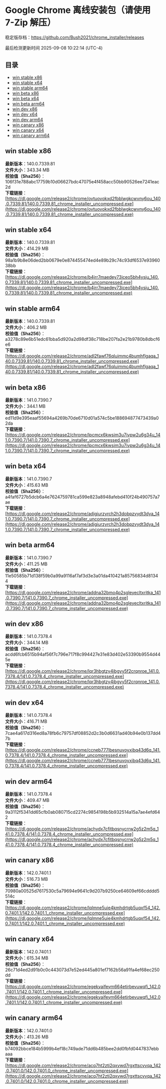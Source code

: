 # Google Chrome 离线安装包（请使用 7-Zip 解压）
稳定版存档：<https://github.com/Bush2021/chrome_installer/releases>

最后检测更新时间
2025-09-08 10:22:14 (UTC-4)

## 目录
* [win stable x86](https://github.com/Bush2021/chrome_installer?tab=readme-ov-file#win-stable-x86)
* [win stable x64](https://github.com/Bush2021/chrome_installer?tab=readme-ov-file#win-stable-x64)
* [win stable arm64](https://github.com/Bush2021/chrome_installer?tab=readme-ov-file#win-stable-arm64)
* [win beta x86](https://github.com/Bush2021/chrome_installer?tab=readme-ov-file#win-beta-x86)
* [win beta x64](https://github.com/Bush2021/chrome_installer?tab=readme-ov-file#win-beta-x64)
* [win beta arm64](https://github.com/Bush2021/chrome_installer?tab=readme-ov-file#win-beta-arm64)
* [win dev x86](https://github.com/Bush2021/chrome_installer?tab=readme-ov-file#win-dev-x86)
* [win dev x64](https://github.com/Bush2021/chrome_installer?tab=readme-ov-file#win-dev-x64)
* [win dev arm64](https://github.com/Bush2021/chrome_installer?tab=readme-ov-file#win-dev-arm64)
* [win canary x86](https://github.com/Bush2021/chrome_installer?tab=readme-ov-file#win-canary-x86)
* [win canary x64](https://github.com/Bush2021/chrome_installer?tab=readme-ov-file#win-canary-x64)
* [win canary arm64](https://github.com/Bush2021/chrome_installer?tab=readme-ov-file#win-canary-arm64)

## win stable x86
**最新版本**：140.0.7339.81  
**文件大小**：343.34 MB  
**校验值（Sha256）**：106f31e788abc17759b10d06627bdc47075e4f458acc50bb90526ee7241eac2d  
**下载链接**：[https://dl.google.com/release2/chrome/ovtuovokxd2fbblwgkcwvny6ou_140.0.7339.81/140.0.7339.81_chrome_installer_uncompressed.exe](https://dl.google.com/release2/chrome/ovtuovokxd2fbblwgkcwvny6ou_140.0.7339.81/140.0.7339.81_chrome_installer_uncompressed.exe)  

## win stable x64
**最新版本**：140.0.7339.81  
**文件大小**：414.29 MB  
**校验值（Sha256）**：98a1b9b8e06ded2bb0679e0e874455474ed4e89b29c74c93df6537e9396038bb  
**下载链接**：[https://dl.google.com/release2/chrome/b4jrr7maedey73iceo5bh4ysju_140.0.7339.81/140.0.7339.81_chrome_installer_uncompressed.exe](https://dl.google.com/release2/chrome/b4jrr7maedey73iceo5bh4ysju_140.0.7339.81/140.0.7339.81_chrome_installer_uncompressed.exe)  

## win stable arm64
**最新版本**：140.0.7339.81  
**文件大小**：406.2 MB  
**校验值（Sha256）**：a3278c89e6b51edc61bba5d920a2d98df38c718be207fa2e21b9780b8dbcf6e6  
**下载链接**：[https://dl.google.com/release2/chrome/adl2fawf76qluimmc4bumhflgaqa_140.0.7339.81/140.0.7339.81_chrome_installer_uncompressed.exe](https://dl.google.com/release2/chrome/adl2fawf76qluimmc4bumhflgaqa_140.0.7339.81/140.0.7339.81_chrome_installer_uncompressed.exe)  

## win beta x86
**最新版本**：141.0.7390.7  
**文件大小**：344.1 MB  
**校验值（Sha256）**：ed11d9e395eaaf55694a4269b70de6710d01a574c5be188694877473439a02da  
**下载链接**：[https://dl.google.com/release2/chrome/lpcmcx6kwsim3u7ivpw2u6g34u_141.0.7390.7/141.0.7390.7_chrome_installer_uncompressed.exe](https://dl.google.com/release2/chrome/lpcmcx6kwsim3u7ivpw2u6g34u_141.0.7390.7/141.0.7390.7_chrome_installer_uncompressed.exe)  

## win beta x64
**最新版本**：141.0.7390.7  
**文件大小**：415.63 MB  
**校验值（Sha256）**：a4faf6727b5dcb6a4e7624759781ca599e823a8948afebd410f24b490757a7ae  
**下载链接**：[https://dl.google.com/release2/chrome/adjgiurzyrch2h3dobpzvydt3dya_141.0.7390.7/141.0.7390.7_chrome_installer_uncompressed.exe](https://dl.google.com/release2/chrome/adjgiurzyrch2h3dobpzvydt3dya_141.0.7390.7/141.0.7390.7_chrome_installer_uncompressed.exe)  

## win beta arm64
**最新版本**：141.0.7390.7  
**文件大小**：411.25 MB  
**校验值（Sha256）**：11e50585b71d138f59b0a99a9116af7af3d3e3a01da410421a85756834d81344  
**下载链接**：[https://dl.google.com/release2/chrome/addna32bmo4p2sgleyecltxritka_141.0.7390.7/141.0.7390.7_chrome_installer_uncompressed.exe](https://dl.google.com/release2/chrome/addna32bmo4p2sgleyecltxritka_141.0.7390.7/141.0.7390.7_chrome_installer_uncompressed.exe)  

## win dev x86
**最新版本**：141.0.7378.4  
**文件大小**：344.14 MB  
**校验值（Sha256）**：acdd6fcb6515b94af56f7c796e717f8c994427e31e83d402e53390b9554d445e  
**下载链接**：[https://dl.google.com/release2/chrome/lqr3hbgtzy4ibgyy5f2crqnroe_141.0.7378.4/141.0.7378.4_chrome_installer_uncompressed.exe](https://dl.google.com/release2/chrome/lqr3hbgtzy4ibgyy5f2crqnroe_141.0.7378.4/141.0.7378.4_chrome_installer_uncompressed.exe)  

## win dev x64
**最新版本**：141.0.7378.4  
**文件大小**：416.71 MB  
**校验值（Sha256）**：7cae4a617d316ed8a78fb6c79757df08852d2c3b0d6631ad40b94e0b137dd47b  
**下载链接**：[https://dl.google.com/release2/chrome/ccneb777lbesnuvoyxibq43d6q_141.0.7378.4/141.0.7378.4_chrome_installer_uncompressed.exe](https://dl.google.com/release2/chrome/ccneb777lbesnuvoyxibq43d6q_141.0.7378.4/141.0.7378.4_chrome_installer_uncompressed.exe)  

## win dev arm64
**最新版本**：141.0.7378.4  
**文件大小**：409.47 MB  
**校验值（Sha256）**：9a3112f5341dd65cfb0ab080715cd2274c9854198b5b932514a15a7ae4efd642  
**下载链接**：[https://dl.google.com/release2/chrome/achydx7cfitbqsnycrrw2g5z2m5q_141.0.7378.4/141.0.7378.4_chrome_installer_uncompressed.exe](https://dl.google.com/release2/chrome/achydx7cfitbqsnycrrw2g5z2m5q_141.0.7378.4/141.0.7378.4_chrome_installer_uncompressed.exe)  

## win canary x86
**最新版本**：142.0.7401.1  
**文件大小**：516.73 MB  
**校验值（Sha256）**：70980a00525d7617530c5a79694e9641c9d207b9250ce64609ef66cdddd5514c  
**下载链接**：[https://dl.google.com/release2/chrome/lqlmne5uie4kmhdrtgb5uqxf54_142.0.7401.1/142.0.7401.1_chrome_installer_uncompressed.exe](https://dl.google.com/release2/chrome/lqlmne5uie4kmhdrtgb5uqxf54_142.0.7401.1/142.0.7401.1_chrome_installer_uncompressed.exe)  

## win canary x64
**最新版本**：142.0.7401.1  
**文件大小**：615.34 MB  
**校验值（Sha256）**：26c71d4ed2d91b0c0c443073d7e52ed445a801ef7162b56a91fa4ef68ec250dd  
**下载链接**：[https://dl.google.com/release2/chrome/egekyaifeym664etirbevuwqfi_142.0.7401.1/142.0.7401.1_chrome_installer_uncompressed.exe](https://dl.google.com/release2/chrome/egekyaifeym664etirbevuwqfi_142.0.7401.1/142.0.7401.1_chrome_installer_uncompressed.exe)  

## win canary arm64
**最新版本**：142.0.7401.0  
**文件大小**：413.26 MB  
**校验值（Sha256）**：b74092bbce184b5999b4ef18c749ade71dd6b485bee2dd0fbfd0447837ebbaaa  
**下载链接**：[https://dl.google.com/release2/chrome/acq7ht2zti2qxvwd7rgxttscvvqa_142.0.7401.0/142.0.7401.0_chrome_installer_uncompressed.exe](https://dl.google.com/release2/chrome/acq7ht2zti2qxvwd7rgxttscvvqa_142.0.7401.0/142.0.7401.0_chrome_installer_uncompressed.exe)  

